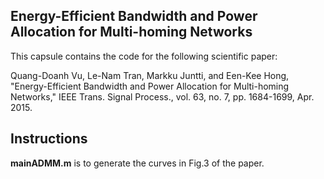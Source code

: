 ## Energy-Efficient Bandwidth and Power Allocation for Multi-homing Networks

This capsule contains the code for the following scientific paper:

Quang-Doanh Vu, Le-Nam Tran, Markku Juntti, and Een-Kee Hong, "Energy-Efficient Bandwidth and Power Allocation for Multi-homing Networks," IEEE Trans. Signal Process., vol. 63, no. 7, pp. 1684-1699, Apr. 2015.

## Instructions

**mainADMM.m** is to generate the curves in Fig.3 of the paper.